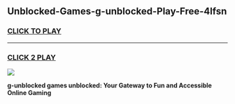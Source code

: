 
## Unblocked-Games-g-unblocked-Play-Free-4lfsn
<h3>
<a href="https://premium76.site?title=g-unblocked&ref=18A1">CLICK TO PLAY</a></h3>
<hr>

<h3>
<a href="https://premium76.site?title=g-unblocked&ref=18A1">CLICK 2 PLAY</a>
  
</h3>

<a href="https://premium76.site?title=g-unblocked&ref=18A1"><img src="https://clearcache.store/games.png"></a>


**g-unblocked games unblocked: Your Gateway to Fun and Accessible Online Gaming**
